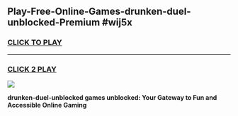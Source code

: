 
## Play-Free-Online-Games-drunken-duel-unblocked-Premium #wij5x
<h3>
<a href="https://premium.freeplayer.one?title=drunken-duel-unblocked&ref=8M">CLICK TO PLAY</a></h3>
<hr>

<h3>
<a href="https://premium.freeplayer.one?title=drunken-duel-unblocked&ref=8M">CLICK 2 PLAY</a>
  
</h3>

<a href="https://premium.freeplayer.one?title=drunken-duel-unblocked&ref=8M"><img src="https://clearcache.store/games.png"></a>


**drunken-duel-unblocked games unblocked: Your Gateway to Fun and Accessible Online Gaming**
